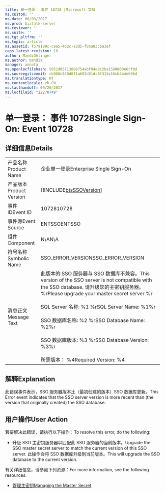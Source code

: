 ```yaml
---
title: 单一登录： 事件 10728 |Microsoft 文档
ms.custom: ''
ms.date: 06/08/2017
ms.prod: biztalk-server
ms.reviewer: ''
ms.suite: ''
ms.tgt_pltfrm: ''
ms.topic: article
ms.assetid: f579189c-c9a5-4d2c-a3d5-f0ba03c5a3ef
caps.latest.revision: 10
author: MandiOhlinger
ms.author: mandia
manager: anneta
ms.openlocfilehash: 5052d03713808754abf04e8c2ba1590800e6cf9d
ms.sourcegitcommit: cb908c540d8f1a692d01dc8f313e16cb4b4e696d
ms.translationtype: MT
ms.contentlocale: zh-CN
ms.lasthandoff: 09/20/2017
ms.locfileid: "22270749"
---
```

# <a name="single-sign-on-event-10728"></a><span data-ttu-id="27818-102">单一登录： 事件 10728</span><span class="sxs-lookup"><span data-stu-id="27818-102">Single Sign-On: Event 10728</span></span>
## <a name="details"></a><span data-ttu-id="27818-103">详细信息</span><span class="sxs-lookup"><span data-stu-id="27818-103">Details</span></span>  
  
|||  
|-|-|  
|<span data-ttu-id="27818-104">产品名称</span><span class="sxs-lookup"><span data-stu-id="27818-104">Product Name</span></span>|<span data-ttu-id="27818-105">企业单一登录</span><span class="sxs-lookup"><span data-stu-id="27818-105">Enterprise Single Sign-On</span></span>|  
|<span data-ttu-id="27818-106">产品版本</span><span class="sxs-lookup"><span data-stu-id="27818-106">Product Version</span></span>|[!INCLUDE[btsSSOVersion](../includes/btsssoversion-md.md)]|  
|<span data-ttu-id="27818-107">事件 ID</span><span class="sxs-lookup"><span data-stu-id="27818-107">Event ID</span></span>|<span data-ttu-id="27818-108">10728</span><span class="sxs-lookup"><span data-stu-id="27818-108">10728</span></span>|  
|<span data-ttu-id="27818-109">事件源</span><span class="sxs-lookup"><span data-stu-id="27818-109">Event Source</span></span>|<span data-ttu-id="27818-110">ENTSSO</span><span class="sxs-lookup"><span data-stu-id="27818-110">ENTSSO</span></span>|  
|<span data-ttu-id="27818-111">组件</span><span class="sxs-lookup"><span data-stu-id="27818-111">Component</span></span>|<span data-ttu-id="27818-112">N\A</span><span class="sxs-lookup"><span data-stu-id="27818-112">N\A</span></span>|  
|<span data-ttu-id="27818-113">符号名称</span><span class="sxs-lookup"><span data-stu-id="27818-113">Symbolic Name</span></span>|<span data-ttu-id="27818-114">SSO_ERROR_VERSION</span><span class="sxs-lookup"><span data-stu-id="27818-114">SSO_ERROR_VERSION</span></span>|  
|<span data-ttu-id="27818-115">消息正文</span><span class="sxs-lookup"><span data-stu-id="27818-115">Message Text</span></span>|<span data-ttu-id="27818-116">此版本的 SSO 服务器与 SSO 数据库不兼容。</span><span class="sxs-lookup"><span data-stu-id="27818-116">This version of the SSO server is not compatible with the SSO database.</span></span> <span data-ttu-id="27818-117">请升级您的主密钥服务器。%r</span><span class="sxs-lookup"><span data-stu-id="27818-117">Please upgrade your master secret server.%r</span></span><br /><br /> <span data-ttu-id="27818-118">SQL Server 名称: %1 %r</span><span class="sxs-lookup"><span data-stu-id="27818-118">SQL Server Name: %1%r</span></span><br /><br /> <span data-ttu-id="27818-119">SSO 数据库名称: %2 %r</span><span class="sxs-lookup"><span data-stu-id="27818-119">SSO Database Name: %2%r</span></span><br /><br /> <span data-ttu-id="27818-120">SSO 数据库版本: %3 %r</span><span class="sxs-lookup"><span data-stu-id="27818-120">SSO Database Version: %3%r</span></span><br /><br /> <span data-ttu-id="27818-121">所需版本： %4</span><span class="sxs-lookup"><span data-stu-id="27818-121">Required Version: %4</span></span>|  
  
## <a name="explanation"></a><span data-ttu-id="27818-122">解释</span><span class="sxs-lookup"><span data-stu-id="27818-122">Explanation</span></span>  
 <span data-ttu-id="27818-123">此错误事件表示，SSO 服务器版本比（最初创建的版本）SSO 数据库更新。</span><span class="sxs-lookup"><span data-stu-id="27818-123">This Error event indicates that the SSO server version is more recent than (the version that originally created) the SSO database.</span></span>  
  
## <a name="user-action"></a><span data-ttu-id="27818-124">用户操作</span><span class="sxs-lookup"><span data-stu-id="27818-124">User Action</span></span>  
 <span data-ttu-id="27818-125">若要解决此错误，请执行以下操作：</span><span class="sxs-lookup"><span data-stu-id="27818-125">To resolve this error, do the following:</span></span>  
  
-   <span data-ttu-id="27818-126">升级 SSO 主密钥服务器以匹配此 SSO 服务器的当前版本。</span><span class="sxs-lookup"><span data-stu-id="27818-126">Upgrade the SSO master secret server to match the current version of this SSO server.</span></span> <span data-ttu-id="27818-127">此操作会将 SSO 数据库升级到当前版本。</span><span class="sxs-lookup"><span data-stu-id="27818-127">This will upgrade the SSO database to the current version.</span></span>  
  
 <span data-ttu-id="27818-128">有关详细信息，请参阅下列资源：</span><span class="sxs-lookup"><span data-stu-id="27818-128">For more information, see the following resources:</span></span>  
  
-   [<span data-ttu-id="27818-129">管理主密钥</span><span class="sxs-lookup"><span data-stu-id="27818-129">Managing the Master Secret</span></span>](../core/managing-the-master-secret.md)